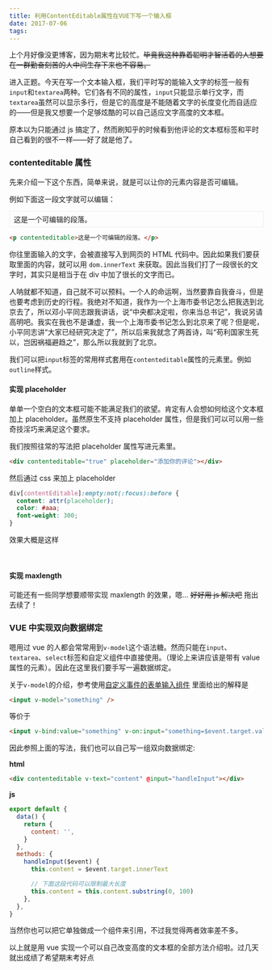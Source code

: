 ```yaml
---
title: 利用ContentEditable属性在VUE下写一个输入框
date: 2017-07-06
tags:
---
```


上个月好像没更博客，因为期末考比较忙。~~毕竟我这种靠着聪明才智活着的人想要在一群勤奋刻苦的人中间生存下来也不容易。~~

进入正题。今天在写一个文本输入框，我们平时写的能输入文字的标签一般有`input`和`textarea`两种。它们各有不同的属性，`input`只能显示单行文字，而`textarea`虽然可以显示多行，但是它的高度是不能随着文字的长度变化而自适应的——但是我又想要一个足够炫酷的可以自己适应文字高度的文本框。

原本以为只能通过 js 搞定了，然而刷知乎的时候看到他评论的文本框标签和平时自己看到的很不一样——好了就是他了。

<link href="/static/editorable-placehodler.css" type="text/css" rel="stylesheet">

### contenteditable 属性

先来介绍一下这个东西，简单来说，就是可以让你的元素内容是否可编辑。

例如下面这一段文字就可以编辑：

<p contenteditable="true" style="border: 1px solid #eee; padding: 5px 8px">这是一个可编辑的段落。</p>

```html
<p contenteditable>这是一个可编辑的段落。</p>
```

你往里面输入的文字，会被直接写入到网页的 HTML 代码中。因此如果我们要获取里面的内容，就可以用 `dom.innerText` 来获取。因此当我们打了一段很长的文字时，其实只是相当于在 div 中加了很长的文字而已。

<div contenteditable="true" placeholder="苟利国家生死以，岂因祸福避趋之">人呐就都不知道，自己就不可以预料。一个人的命运啊，当然要靠自我奋斗，但是也要考虑到历史的行程。我绝对不知道，我作为一个上海市委书记怎么把我选到北京去了，所以邓小平同志跟我讲话，说“中央都决定啦，你来当总书记”，我说另请高明吧。我实在我也不是谦虚，我一个上海市委书记怎么到北京来了呢？但是呢，小平同志讲“大家已经研究决定了”，所以后来我就念了两首诗，叫“苟利国家生死以，岂因祸福避趋之”，那么所以我就到了北京。</div>

我们可以把`input`标签的常用样式套用在`contenteditable`属性的元素里。例如`outline`样式。

#### 实现 placeholder

单单一个空白的文本框可能不能满足我们的欲望。肯定有人会想如何给这个文本框加上 placeholder。虽然原生不支持 placeholder 属性，但是我们可以可以用一些奇技淫巧来满足这个要求。

我们按照往常的写法把 placeholder 属性写进元素里。

```html
<div contenteditable="true" placeholder="添加你的评论"></div>
```

然后通过 css 来加上 placeholder

```css
div[contentEditable]:empty:not(:focus):before {
  content: attr(placeholder);
  color: #aaa;
  font-weight: 300;
}
```

效果大概是这样

<div class="input-placeholder" contenteditable="true" placeholder="添加你的评论"></div>

#### 实现 maxlength

可能还有一些同学想要顺带实现 maxlength 的效果，嗯…
~~好好用 js 解决吧~~ 拖出去续了！

### VUE 中实现双向数据绑定

嗯用过 vue 的人都会常常用到`v-model`这个语法糖。然而只能在`input`、`textarea`、`select`标签和自定义组件中直接使用。（理论上来讲应该是带有 value 属性的元素）。因此在这里我们要手写一遍数据绑定。

关于`v-model`的介绍，参考使用[自定义事件的表单输入组件](https://cn.vuejs.org/v2/guide/components.html#%E4%BD%BF%E7%94%A8%E8%87%AA%E5%AE%9A%E4%B9%89%E4%BA%8B%E4%BB%B6%E7%9A%84%E8%A1%A8%E5%8D%95%E8%BE%93%E5%85%A5%E7%BB%84%E4%BB%B6)
里面给出的解释是

```html
<input v-model="something" />
```

等价于

```html
<input v-bind:value="something" v-on:input="something=$event.target.value" />
```

因此参照上面的写法，我们也可以自己写一组双向数据绑定:

**html**

```html
<div contenteditable v-text="content" @input="handleInput"></div>
```

**js**

```js
export default {
  data() {
    return {
      content: '',
    }
  },
  methods: {
    handleInput($event) {
      this.content = $event.target.innerText

      // 下面这段代码可以限制最大长度
      this.content = this.content.substring(0, 100)
    },
  },
}
```

当然你也可以把它单独做成一个组件来引用，不过我觉得两者效率差不多。

以上就是用 vue 实现一个可以自己改变高度的文本框的全部方法介绍啦。过几天就出成绩了希望期末考好点
